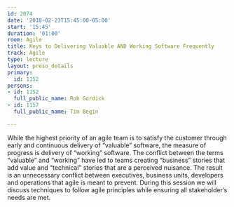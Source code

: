 ```yaml
---
id: 2074
date: '2018-02-23T15:45:00-05:00'
start: '15:45'
duration: '01:00'
room: Agile
title: Keys to Delivering Valuable AND Working Software Frequently
track: Agile
type: lecture
layout: preso_details
primary:
  id: 1152
persons:
- id: 1152
  full_public_name: Rob Gordick
- id: 1157
  full_public_name: Tim Begin

---
```

While the highest priority of an agile team is to satisfy the customer through early and continuous delivery of “valuable” software, the measure of progress is delivery of “working” software.  The conflict between the terms “valuable” and “working” have led to teams creating “business” stories that add value and “technical” stories that are a perceived nuisance.  The result is an unnecessary conflict between executives, business units, developers and operations that agile is meant to prevent.  During this session we will discuss techniques to follow agile principles while ensuring all stakeholder’s needs are met.